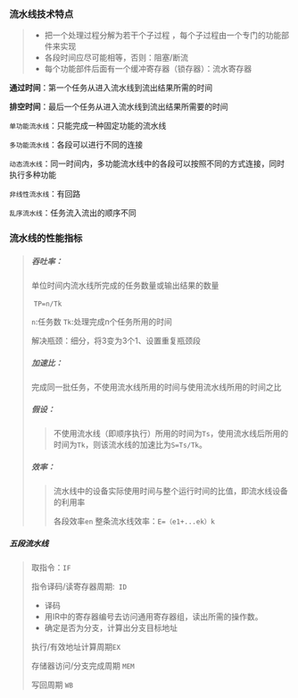 ### 流水线技术特点
> - 把一个处理过程分解为若干个子过程 ，每个子过程由一个专门的功能部件来实现
> - 各段时间应尽可能相等，否则：阻塞/断流
> - 每个功能部件后面有一个缓冲寄存器（锁存器）：流水寄存器

**通过时间**：第一个任务从进入流水线到流出结果所需的时间

**排空时间**：最后一个任务从进入流水线到流出结果所需要的时间



`单功能流水线`：只能完成一种固定功能的流水线

`多功能流水线`：各段可以进行不同的连接

`动态流水线`：同一时间内，多功能流水线中的各段可以按照不同的方式连接，同时执行多种功能

`非线性流水线`：有回路

`乱序流水线`：任务流入流出的顺序不同

### 流水线的性能指标

> ##### 吞吐率：
>
> 单位时间内流水线所完成的任务数量或输出结果的数量
>
> ​    `TP=n/Tk`
>
> `n`:任务数    `Tk`:处理完成n个任务所用的时间
>
> 解决瓶颈：细分，将3变为3个1、设置重复瓶颈段
>
> ##### 加速比：
>
> 完成同一批任务，不使用流水线所用的时间与使用流水线所用的时间之比
>
> ##### 假设：
>
> >  不使用流水线（即顺序执行）所用的时间为`Ts`，使用流水线后所用的时间为`Tk`，则该流水线的加速比为`S=Ts/Tk`。
>
> ##### 效率：
>
> > 流水线中的设备实际使用时间与整个运行时间的比值，即流水线设备的利用率
> >
> > 各段效率`en` 整条流水线效率：`E=（e1+...ek）k`

##### 五段流水线

> 取指令：`IF`
>
> 指令译码/读寄存器周期:` ID` 
>
> - 译码
> - 用IR中的寄存器编号去访问通用寄存器组，读出所需的操作数。
> - 确定是否为分支，计算出分支目标地址
>
> 执行/有效地址计算周期`EX`
>
> 存储器访问/分支完成周期 `MEM`
>
> 写回周期 `WB`
>
> 